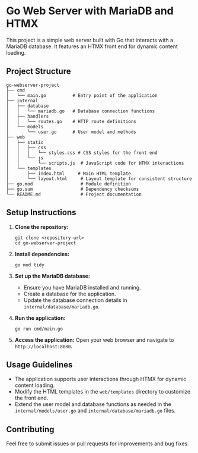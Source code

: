 # Go Web Server with MariaDB and HTMX

This project is a simple web server built with Go that interacts with a MariaDB database. It features an HTMX front end for dynamic content loading.

## Project Structure

```
go-webserver-project
├── cmd
│   └── main.go          # Entry point of the application
├── internal
│   ├── database
│   │   └── mariadb.go   # Database connection functions
│   ├── handlers
│   │   └── routes.go    # HTTP route definitions
│   └── models
│       └── user.go      # User model and methods
├── web
│   ├── static
│   │   ├── css
│   │   │   └── styles.css # CSS styles for the front end
│   │   └── js
│   │       └── scripts.js  # JavaScript code for HTMX interactions
│   └── templates
│       ├── index.html     # Main HTML template
│       └── layout.html     # Layout template for consistent structure
├── go.mod                  # Module definition
├── go.sum                  # Dependency checksums
└── README.md               # Project documentation
```

## Setup Instructions

1. **Clone the repository:**
   ```
   git clone <repository-url>
   cd go-webserver-project
   ```

2. **Install dependencies:**
   ```
   go mod tidy
   ```

3. **Set up the MariaDB database:**
   - Ensure you have MariaDB installed and running.
   - Create a database for the application.
   - Update the database connection details in `internal/database/mariadb.go`.

4. **Run the application:**
   ```
   go run cmd/main.go
   ```

5. **Access the application:**
   Open your web browser and navigate to `http://localhost:8080`.

## Usage Guidelines

- The application supports user interactions through HTMX for dynamic content loading.
- Modify the HTML templates in the `web/templates` directory to customize the front end.
- Extend the user model and database functions as needed in the `internal/models/user.go` and `internal/database/mariadb.go` files.

## Contributing

Feel free to submit issues or pull requests for improvements and bug fixes.